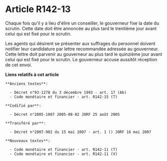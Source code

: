 # Article R142-13

Chaque fois qu'il y a lieu d'élire un conseiller, le gouverneur fixe la date du scrutin. Cette date doit être annoncée au
plus tard le trentième jour avant celui qui est fixé pour le scrutin.

Les agents qui désirent se présenter aux suffrages du personnel doivent notifier leur candidature par lettre recommandée
adressée au gouverneur. Cette lettre doit parvenir au gouverneur au plus tard le quinzième jour avant celui qui est fixé pour
le scrutin. Le gouverneur accuse aussitôt réception de cet envoi.

**Liens relatifs à cet article**

	**Anciens textes**:

	  - Décret n°93-1278 du 3 décembre 1993 - art. 17 (Ab)
	  - Code monétaire et financier - art. R142-15 (T)

	**Codifié par**:

	  - Décret n°2005-1007 2005-08-02 JORF 25 août 2005

	**Transféré par**:

	  - Décret n°2007-902 du 15 mai 2007 - art. 1 () JORF 16 mai 2007

	**Nouveaux textes**:

	  - Code monétaire et financier - art. R142-11 (T)
	  - Code monétaire et financier - art. R142-11 (V)
